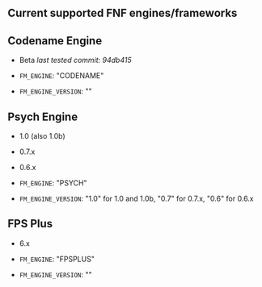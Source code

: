 ## Current supported FNF engines/frameworks

## Codename Engine
- Beta *last tested commit: 94db415*

- `FM_ENGINE`: "CODENAME"
- `FM_ENGINE_VERSION`: ""
## Psych Engine
- 1.0 (also 1.0b)
- 0.7.x
- 0.6.x

- `FM_ENGINE`: "PSYCH"
- `FM_ENGINE_VERSION`: "1.0" for 1.0 and 1.0b, "0.7" for 0.7.x, "0.6" for 0.6.x
## FPS Plus
- 6.x

- `FM_ENGINE`: "FPSPLUS"
- `FM_ENGINE_VERSION`: ""